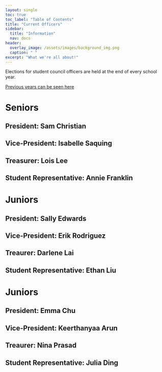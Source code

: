 ```yaml
---
layout: single
toc: true
toc_label: "Table of Contents"
title: "Current Officers"
sidebar:
  title: "Information"
  nav: docs
header:
  overlay_image: /assets/images/background_img.png
  caption: " "
excerpt: "What we're all about!"
---
```


Elections for student council officers are held at the end of every school year.

[Previous years can be seen here](https://lasastuco.org/Current-Officers/Previous-Officers/)

# Seniors
## President: Sam Christian
## Vice-President: Isabelle Saquing
## Treasurer: Lois Lee
## Student Representative: Annie Franklin

# Juniors
## President: Sally Edwards
## Vice-President: Erik Rodriguez
## Treaurer: Darlene Lai
## Student Representative: Ethan Liu


# Juniors
## President: Emma Chu
## Vice-President: Keerthanyaa Arun
## Treaurer: Nina Prasad
## Student Representative: Julia Ding

